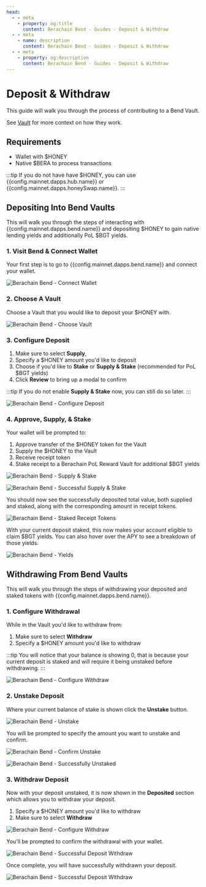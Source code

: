 ```yaml
---
head:
  - - meta
    - property: og:title
      content: Berachain Bend - Guides - Deposit & Withdraw
  - - meta
    - name: description
      content: Berachain Bend - Guides - Deposit & Withdraw
  - - meta
    - property: og:description
      content: Berachain Bend - Guides - Deposit & Withdraw
---
```


<script setup>
  import config from '@berachain/config/constants.json';
</script>

# Deposit & Withdraw

This guide will walk you through the process of contributing to a Bend Vault.

See [Vault](/learn/concepts/vault/) for more context on how they work.

## Requirements

- Wallet with $HONEY
- Native $BERA to process transactions

:::tip
If you do not have have $HONEY, you can use <a target="_blank" :href="config.mainnet.dapps.hub.url + 'swap' + '?utm_source=' + config.websites.docsBend.utmSource">{{config.mainnet.dapps.hub.name}}</a> or <a target="_blank" :href="config.mainnet.dapps.honeySwap.url + '?utm_source=' + config.websites.docsBend.utmSource">{{config.mainnet.dapps.honeySwap.name}}</a>.
:::

## Depositing Into Bend Vaults

This will walk you through the steps of interacting with {{config.mainnet.dapps.bend.name}} and depositing $HONEY to gain native lending yields and additionally PoL $BGT yields.

### 1. Visit Bend & Connect Wallet

Your first step is to go to <a target="_blank" :href="config.mainnet.dapps.bend.url + 'lend' + '?utm_source=' + config.websites.docsBend.utmSource">{{config.mainnet.dapps.bend.name}}</a> and connect your wallet.

![Berachain Bend - Connect Wallet](/assets/learn-guide-deposit-01.png)

### 2. Choose A Vault

Choose a Vault that you would like to deposit your $HONEY with.

![Berachain Bend - Choose Vault](/assets/learn-guide-deposit-02.png)

### 3. Configure Deposit

1. Make sure to select **Supply**,
2. Specify a $HONEY amount you'd like to deposit
3. Choose if you'd like to **Stake** or **Supply & Stake** (recommended for PoL $BGT yields)
4. Click **Review** to bring up a modal to confirm

:::tip
If you do not enable **Supply & Stake** now, you can still do so later.
:::

![Berachain Bend - Configure Deposit](/assets/learn-guide-deposit-03.png)

### 4. Approve, Supply, & Stake

Your wallet will be prompted to:

1. Approve transfer of the $HONEY token for the Vault
2. Supply the $HONEY to the Vault
3. Receive receipt token
4. Stake receipt to a Berachain PoL Reward Vault for additional $BGT yields

![Berachain Bend - Supply & Stake](/assets/learn-guide-deposit-04.png)

![Berachain Bend - Successful Supply & Stake](/assets/learn-guide-deposit-05.png)

You should now see the successfully deposited total value, both supplied and staked, along with the corresponding amount in receipt tokens.

![Berachain Bend - Staked Receipt Tokens](/assets/learn-guide-deposit-06.png)

With your current deposit staked, this now makes your account eligible to claim $BGT yields.
You can also hover over the APY to see a breakdown of those yields.

![Berachain Bend - Yields](/assets/learn-guide-deposit-07.png)

## Withdrawing From Bend Vaults

This will walk you through the steps of withdrawing your deposited and staked tokens with {{config.mainnet.dapps.bend.name}}.

### 1. Configure Withdrawal

While in the Vault you'd like to withdraw from:

1. Make sure to select **Withdraw**
2. Specify a $HONEY amount you'd like to withdraw

:::tip
You will notice that your balance is showing 0, that is because your current deposit is staked and will require it being unstaked before withdrawing.
:::

![Berachain Bend - Configure Withdraw](/assets/learn-guide-withdraw-01.png)

### 2. Unstake Deposit

Where your current balance of stake is shown click the **Unstake** button.

![Berachain Bend - Unstake](/assets/learn-guide-withdraw-02.png)

You will be prompted to specify the amount you want to unstake and confirm.

![Berachain Bend - Confirm Unstake](/assets/learn-guide-withdraw-03.png)

![Berachain Bend - Successfully Unstaked](/assets/learn-guide-withdraw-04.png)

### 3. Withdraw Deposit

Now with your deposit unstaked, it is now shown in the **Deposited** section which allows you to withdraw your deposit.

1. Specify a $HONEY amount you'd like to withdraw
2. Make sure to select **Withdraw**

![Berachain Bend - Configure Withdraw](/assets/learn-guide-withdraw-05.png)

You'll be prompted to confirm the withdrawal with your wallet.

![Berachain Bend - Successful Deposit Withdraw](/assets/learn-guide-withdraw-06.png)

Once complete, you will have successfully withdrawn your deposit.

![Berachain Bend - Successful Deposit Withdraw](/assets/learn-guide-withdraw-07.png)
